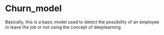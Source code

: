 # Churn_model

Basically, this is a basic model used to detect the possibility of an employee to leave the job or not using the concept of deeplearning.
